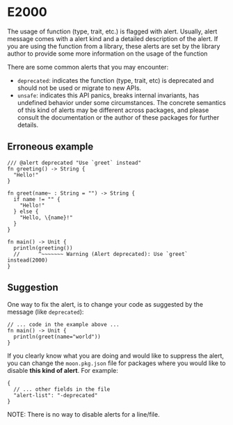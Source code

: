 # E2000

The usage of function (type, trait, etc.) is flagged with alert. Usually, alert
message comes with a alert kind and a detailed description of the alert. If you
are using the function from a library, these alerts are set by the library
author to provide some more information on the usage of the function

There are some common alerts that you may encounter:

* `deprecated`: indicates the function (type, trait, etc) is deprecated and
  should not be used or migrate to new APIs.
* `unsafe`: indicates this API panics, breaks internal invariants, has undefined
  behavior under some circumstances. The concrete semantics of this kind of
  alerts may be different across packages, and please consult the documentation
  or the author of these packages for further details.

## Erroneous example

```moonbit
/// @alert deprecated "Use `greet` instead"
fn greeting() -> String {
  "Hello!"
}

fn greet(name~ : String = "") -> String {
  if name != "" {
    "Hello!"
  } else {
    "Hello, \{name}!"
  }
}

fn main() -> Unit {
  println(greeting())
  //      ^~~~~~~~ Warning (Alert deprecated): Use `greet` instead(2000)
}
```

## Suggestion

One way to fix the alert, is to change your code as suggested by the message (like `deprecated`):

```moonbit
// ... code in the example above ...
fn main() -> Unit {
  println(greet(name="world"))
}
```

If you clearly know what you are doing and would like to suppress the alert, you can change the `moon.pkg.json` file for packages where you would like to disable **this kind of alert**. For example:

```moonbit
{
  // ... other fields in the file
  "alert-list": "-deprecated"
}
```

NOTE: There is no way to disable alerts for a line/file.
